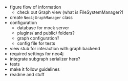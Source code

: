 - figure flow of information
    - check out Graph view (what is FileSystemManager?)
- create `Neo4jGraphManager` class
- configuration
    - database for mock server
    - plugins/ and public/ folders?
    - graph configuration?
    - config file for tests
- view stub for interaction with graph backend
- required settings for neo4j
- integrate subgraph serializer here?
- tests
- make it follow guidelines
- readme and stuff